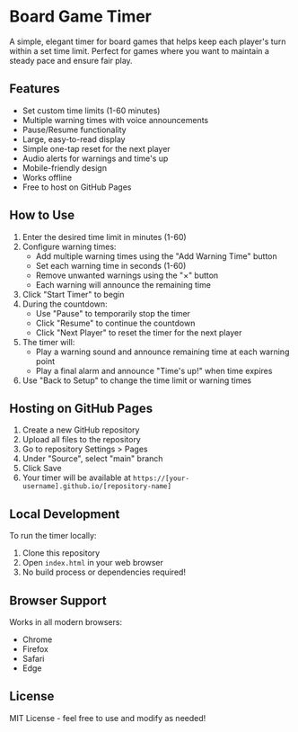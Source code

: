 # Board Game Timer

A simple, elegant timer for board games that helps keep each player's turn within a set time limit. Perfect for games where you want to maintain a steady pace and ensure fair play.

## Features

- Set custom time limits (1-60 minutes)
- Multiple warning times with voice announcements
- Pause/Resume functionality
- Large, easy-to-read display
- Simple one-tap reset for the next player
- Audio alerts for warnings and time's up
- Mobile-friendly design
- Works offline
- Free to host on GitHub Pages

## How to Use

1. Enter the desired time limit in minutes (1-60)
2. Configure warning times:
   - Add multiple warning times using the "Add Warning Time" button
   - Set each warning time in seconds (1-60)
   - Remove unwanted warnings using the "×" button
   - Each warning will announce the remaining time
3. Click "Start Timer" to begin
4. During the countdown:
   - Use "Pause" to temporarily stop the timer
   - Click "Resume" to continue the countdown
   - Click "Next Player" to reset the timer for the next player
5. The timer will:
   - Play a warning sound and announce remaining time at each warning point
   - Play a final alarm and announce "Time's up!" when time expires
6. Use "Back to Setup" to change the time limit or warning times

## Hosting on GitHub Pages

1. Create a new GitHub repository
2. Upload all files to the repository
3. Go to repository Settings > Pages
4. Under "Source", select "main" branch
5. Click Save
6. Your timer will be available at `https://[your-username].github.io/[repository-name]`

## Local Development

To run the timer locally:

1. Clone this repository
2. Open `index.html` in your web browser
3. No build process or dependencies required!

## Browser Support

Works in all modern browsers:
- Chrome
- Firefox
- Safari
- Edge

## License

MIT License - feel free to use and modify as needed! 